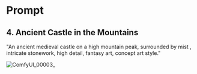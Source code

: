 # Prompt

## 4. Ancient Castle in the Mountains

"An ancient medieval castle on a high mountain peak, surrounded by mist , intricate stonework, high detail, fantasy art, concept art style."



![ComfyUI_00003_](https://github.com/user-attachments/assets/2364633e-75fa-4b34-8ffc-a33f74a8d92c)
